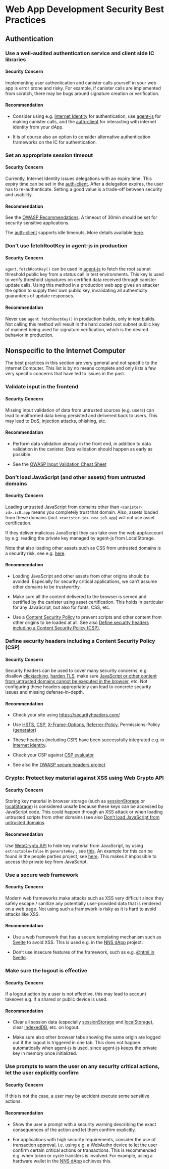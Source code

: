 # Web App Development Security Best Practices

## Authentication

### Use a well-audited authentication service and client side IC libraries

#### Security Concern

Implementing user authentication and canister calls yourself in your web app is error prone and risky. For example, if canister calls are implemented from scratch, there may be bugs around signature creation or verification.

#### Recommendation

-   Consider using e.g. [Internet Identity](https://github.com/dfinity/internet-identity) for authentication, use [agent-js](https://github.com/dfinity/agent-js) for making canister calls, and the [auth-client](https://github.com/dfinity/agent-js/tree/main/packages/auth-client) for interacting with internet identity from your dApp.

-   It is of course also an option to consider alternative authentication frameworks on the IC for authentication.

### Set an appropriate session timeout

#### Security Concern

Currently, Internet Identity issues delegations with an expiry time. This expiry time can be set in the [auth-client](https://github.com/dfinity/agent-js/tree/main/packages/auth-client). After a delegation expires, the user has to re-authenticate. Setting a good value is a trade-off between security and usability.

#### Recommendation

See the [OWASP Recommendations](https://cheatsheetseries.owasp.org/cheatsheets/Session_Management_Cheat_Sheet.html#session-expiration). A timeout of 30min should be set for security sensitive applications.

The [auth-client](https://github.com/dfinity/agent-js/tree/main/packages/auth-client) supports idle timeouts. More details available [here](https://github.com/dfinity/agent-js/tree/main/packages/auth-client#idle-management).

### Don’t use fetchRootKey in agent-js in production

#### Security Concern

`agent.fetchRootKey()` can be used in [agent-js](https://github.com/dfinity/agent-js) to fetch the root subnet threshold public key from a status call in test environments. This key is used to verify threshold signatures on certified data received through canister update calls. Using this method in a production web app gives an attacker the option to supply their own public key, invalidating all authenticity guarantees of update responses.

#### Recommendation

Never use `agent.fetchRootKey()` in production builds, only in test builds. Not calling this method will result in the hard coded root subnet public key of mainnet being used for signature verification, which is the desired behavior in production.

## Nonspecific to the Internet Computer

The best practices in this section are very general and not specific to the Internet Computer. This list is by no means complete and only lists a few very specific concerns that have led to issues in the past.

### Validate input in the frontend

#### Security Concern

Missing input validation of data from untrusted sources (e.g. users) can lead to malformed data being persisted and delivered back to users. This may lead to DoS, injection attacks, phishing, etc.

#### Recommendation

-   Perform data validation already in the front end, in addition to data validation in the canister. Data validation should happen as early as possible.

-   See the [OWASP Input Validation Cheat Sheet](https://cheatsheetseries.owasp.org/cheatsheets/Input_Validation_Cheat_Sheet.html#goals-of-input-validation)

### Don’t load JavaScript (and other assets) from untrusted domains

#### Security Concern

Loading untrusted JavaScript from domains other than `<canister-id>.ic0.app` means you completely trust that domain. Also, assets loaded from these domains (incl. `<canister-id>.raw.ic0.app`) will not use asset certification.

If they deliver malicious JavaScript they can take over the web app/account by e.g. reading the private key managed by agent-js from LocalStorage.

Note that also loading other assets such as CSS from untrusted domains is a security risk, see e.g. [here](https://xsleaks.dev/docs/attacks/css-injection/).

#### Recommendation

-   Loading JavaScript and other assets from other origins should be avoided. Especially for security critical applications, we can’t assume other domains to be trustworthy.

-   Make sure all the content delivered to the browser is served and certified by the canister using asset certification. This holds in particular for any JavaScript, but also for fonts, CSS, etc.

-   Use a [Content Security Policy](https://developer.mozilla.org/en-US/docs/Web/HTTP/CSP) to prevent scripts and other content from other origins to be loaded at all. See also [Define security headers including a Content Security Policy (CSP)](#define-security-headers-including-a-content-security-policy-csp).

### Define security headers including a Content Security Policy (CSP)

#### Security Concern

Security headers can be used to cover many security concerns, e.g. disallow [clickjacking](https://owasp.org/www-community/attacks/Clickjacking), [harden TLS](https://cheatsheetseries.owasp.org/cheatsheets/HTTP_Strict_Transport_Security_Cheat_Sheet.html), make sure [JavaScript or other content from untrusted domains cannot be executed in the browser](https://developer.mozilla.org/en-US/docs/Web/HTTP/Headers/Content-Security-Policy/script-src), etc. Not configuring these headers appropriately can lead to concrete security issues and missing defense-in-depth.

#### Recommendation

-   Check your site using <https://securityheaders.com/>

-   Use [HSTS](https://cheatsheetseries.owasp.org/cheatsheets/HTTP_Strict_Transport_Security_Cheat_Sheet.html), [CSP](https://developer.mozilla.org/en-US/docs/Web/HTTP/CSP), [X-Frame-Options](https://developer.mozilla.org/en-US/docs/Web/HTTP/Headers/X-Frame-Options), [Referrer-Policy](https://developer.mozilla.org/en-US/docs/Web/HTTP/Headers/Referrer-Policy), Permissions-Policy ([generator](https://www.permissionspolicy.com/))

-   These headers (including CSP) have been successfully integrated e.g. in [internet identity](https://github.com/dfinity/internet-identity).

-   Check your CSP against [CSP evaluator](https://csp-evaluator.withgoogle.com/)

-   See also the [OWASP secure headers project](https://owasp.org/www-project-secure-headers/)

### Crypto: Protect key material against XSS using Web Crypto API

#### Security Concern

Storing key material in browser storage (such as [sessionStorage](https://developer.mozilla.org/en-US/docs/Web/API/Web_Storage_API) or [localStorage](https://developer.mozilla.org/en-US/docs/Web/API/Web_Storage_API)) is considered unsafe because these keys can be accessed by JavaScript code. This could happen through an XSS attack or when loading untrusted scripts from other domains (see also [Don’t load JavaScript from untrusted domains](#dont-load-javascript-and-other-assets-from-untrusted-domains).

#### Recommendation

Use [WebCrypto API](https://developer.mozilla.org/en-US/docs/Web/API/Web_Crypto_API) to hide key material from JavaScript, by using `extractable=false` in `generateKey` , see [this](https://developer.mozilla.org/en-US/docs/Web/API/SubtleCrypto/generateKey). An example for this can be found in the people parties project, see [here](https://github.com/dfinity/people-parties/blob/06208183a2679189d02bc5e64dcbd71c5f5dfbed/frontend/src/services/auth.ts#L111-L120). This makes it impossible to access the private key from JavaScript.

### Use a secure web framework

#### Security Concern

Modern web frameworks make attacks such as XSS very difficult since they safely escape / sanitize any potentially user-provided data that is rendered on a web page. Not using such a framework is risky as it is hard to avoid attacks like XSS.

#### Recommendation

-   Use a web framework that has a secure templating mechanism such as [Svelte](https://svelte.dev/) to avoid XSS. This is used e.g. in the [NNS dApp](https://github.com/dfinity/nns-dapp) project.

-   Don’t use insecure features of the framework, such as e.g. [@html in Svelte](https://svelte.dev/docs#template-syntax-html).

### Make sure the logout is effective

#### Security Concern

If a logout action by a user is not effective, this may lead to account takeover e.g. if a shared or public device is used.

#### Recommendation

-   Clear all session data (especially [sessionStorage](https://developer.mozilla.org/en-US/docs/Web/API/Window/sessionStorage) and [localStorage](https://developer.mozilla.org/en-US/docs/Web/API/Window/localStorage)), clear [IndexedDB](https://developer.mozilla.org/en-US/docs/Web/API/IndexedDB_API), etc. on logout.

-   Make sure also other browser tabs showing the same origin are logged out if the logout is triggered in one tab. This does not happen automatically when agent-js is used, since agent-js keeps the private key in memory once initialized.

### Use prompts to warn the user on any security critical actions, let the user explicitly confirm

#### Security Concern

If this is not the case, a user may by accident execute some sensitive actions.

#### Recommendation

-   Show the user a prompt with a security warning describing the exact consequences of the action and let them confirm explicitly.

-   For applications with high security requirements, consider the use of transaction approval, i.e. using e.g. a WebAuthn device to let the user confirm certain critical actions or transactions. This is recommended e.g. when token or cycle transfers is involved. For example, using a hardware wallet in the [NNS dApp](https://github.com/dfinity/nns-dapp) achieves this.
